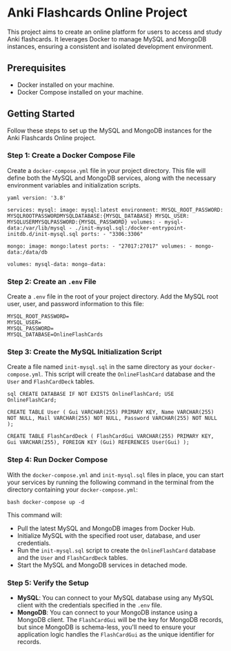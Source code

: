 # Anki Flashcards Online Project

This project aims to create an online platform for users to access and study Anki flashcards. It leverages Docker to manage MySQL and MongoDB instances, ensuring a consistent and isolated development environment.

## Prerequisites

- Docker installed on your machine.
- Docker Compose installed on your machine.

## Getting Started

Follow these steps to set up the MySQL and MongoDB instances for the Anki Flashcards Online project.

### Step 1: Create a Docker Compose File

Create a `docker-compose.yml` file in your project directory. This file will define both the MySQL and MongoDB services, along with the necessary environment variables and initialization scripts.

```
yaml version: '3.8'

services: mysql: image: mysql:latest environment: MYSQL_ROOT_PASSWORD: MYSQLROOTPASSWORDMYSQLDATABASE:{MYSQL_DATABASE} MYSQL_USER: MYSQLUSERMYSQLPASSWORD:{MYSQL_PASSWORD} volumes: - mysql-data:/var/lib/mysql - ./init-mysql.sql:/docker-entrypoint-initdb.d/init-mysql.sql ports: - "3306:3306"

mongo: image: mongo:latest ports: - "27017:27017" volumes: - mongo-data:/data/db

volumes: mysql-data: mongo-data:
```

### Step 2: Create an `.env` File

Create a `.env` file in the root of your project directory. Add the MySQL root user, user, and password information to this file:

```
MYSQL_ROOT_PASSWORD=
MYSQL_USER= 
MYSQL_PASSWORD= 
MYSQL_DATABASE=OnlineFlashCards
```

### Step 3: Create the MySQL Initialization Script

Create a file named `init-mysql.sql` in the same directory as your `docker-compose.yml`. This script will create the `OnlineFlashCard` database and the `User` and `FlashCardDeck` tables.

```
sql CREATE DATABASE IF NOT EXISTS OnlineFlashCard; USE OnlineFlashCard;

CREATE TABLE User ( Gui VARCHAR(255) PRIMARY KEY, Name VARCHAR(255) NOT NULL, Mail VARCHAR(255) NOT NULL, Password VARCHAR(255) NOT NULL );

CREATE TABLE FlashCardDeck ( FlashCardGui VARCHAR(255) PRIMARY KEY, Gui VARCHAR(255), FOREIGN KEY (Gui) REFERENCES User(Gui) );
```


### Step 4: Run Docker Compose

With the `docker-compose.yml` and `init-mysql.sql` files in place, you can start your services by running the following command in the terminal from the directory containing your `docker-compose.yml`:

```
bash docker-compose up -d
```

This command will:

- Pull the latest MySQL and MongoDB images from Docker Hub.
- Initialize MySQL with the specified root user, database, and user credentials.
- Run the `init-mysql.sql` script to create the `OnlineFlashCard` database and the `User` and `FlashCardDeck` tables.
- Start the MySQL and MongoDB services in detached mode.

### Step 5: Verify the Setup

- **MySQL**: You can connect to your MySQL database using any MySQL client with the credentials specified in the `.env` file.
- **MongoDB**: You can connect to your MongoDB instance using a MongoDB client. The `FlashCardGui` will be the key for MongoDB records, but since MongoDB is schema-less, you'll need to ensure your application logic handles the `FlashCardGui` as the unique identifier for records.

